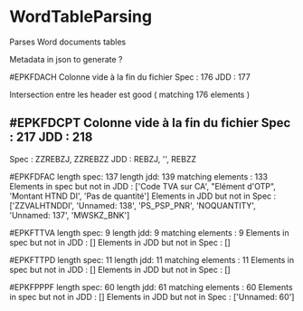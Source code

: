 # WordTableParsing
Parses Word documents tables


Metadata in json to generate ?


#EPKFDACH
Colonne vide à la fin du fichier
Spec : 176
JDD : 177

Intersection entre les header est good ( matching 176 elements )

#EPKFDCPT
Colonne vide à la fin du fichier
Spec : 217
JDD : 218
-- 
Spec : ZZREBZJ, ZZREBZZ
JDD : REBZJ, '', REBZZ


#EPKFDFAC
length spec:  137
length jdd:  139
matching elements :  133
Elements in spec but not in JDD :  ['Code TVA sur CA', "Elément d'OTP", 'Montant HTND DI', 'Pas de quantité']
Elements in JDD but not in Spec :  ['ZZVALHTNDDI', 'Unnamed: 138', 'PS_PSP_PNR', 'NOQUANTITY', 'Unnamed: 137', 'MWSKZ_BNK']


#EPKFTTVA
length spec:  9
length jdd:  9
matching elements :  9
Elements in spec but not in JDD :  []
Elements in JDD but not in Spec :  []


#EPKFTTPD
length spec:  11
length jdd:  11
matching elements :  11
Elements in spec but not in JDD :  []
Elements in JDD but not in Spec :  []

#EPKFPPPF
length spec:  60
length jdd:  61
matching elements :  60
Elements in spec but not in JDD :  []
Elements in JDD but not in Spec :  ['Unnamed: 60']